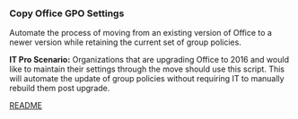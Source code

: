 ### Copy Office GPO Settings
Automate the process of moving from an existing version of Office to a newer version while retaining the current set of group policies. 

**IT Pro Scenario:** Organizations that are upgrading Office to 2016 and would like to maintain their settings through the move should use this script. This will automate the update of group policies without requiring IT to manually rebuild them post upgrade. 

[README](https://github.com/OfficeDev/Office-IT-Pro-Deployment-Scripts/wiki/README_Copy-GPOSettingsFromOffice2013ToOffice2016)
